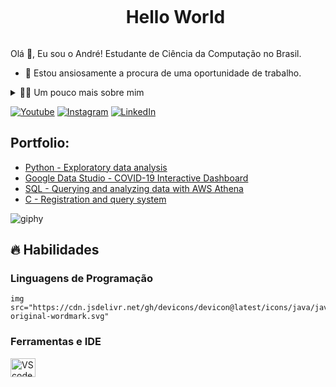 <!--título-->
<div id="user-content-toc">
  <ul align="center">
    <summary><h1 style="display: inline-block">Hello World</h1></summary>
</div>
<!-- Presentation -->
<p>
  Olá 👋, Eu sou o André! Estudante de Ciência da Computação no Brasil.

  - 🔭 Estou ansiosamente a procura de uma oportunidade de trabalho.
</p>

<!-- Dropdown -->
<details>
  <summary>👨‍💻 Um pouco mais sobre mim</summary>

  - 💬 Tenho 17 anos de idade, vivendo no Brasil. No momento eu tenho experiência em Java, analise de Dados e POO. Também sou criador de conteúdo no YouTube desde 2016, o que me ajudou a desenvolver habilidades importantes como criatividade, comunicação, marketing, capacidade analítica, gestão de comunidades e mídias sociais..

  - ⚡ Gosto de assistir conteúdos de entretenimento, bater um bom papo com os amigos e fritar naquela playlist que eu me amarro. Acredito que nossos interesses pessoais contribuem para uma percepção mais apurada das coisas e para a resolução de problemas. \o/
</details>

<!-- Links -->
[![Youtube](https://img.shields.io/badge/YouTube-FF0000?style=for-the-badge&logo=youtube&logoColor=white)](https://www.youtube.com/@D10Z_Oficial
)
[![Instagram](https://img.shields.io/badge/Instagram-E4405F?style=for-the-badge&logo=instagram&logoColor=white)]((https://www.instagram.com/andredxzz/))
[![LinkedIn](https://img.shields.io/badge/LinkedIn-0077B5?style=for-the-badge&logo=linkedin&logoColor=white)](https://www.linkedin.com/in/andr%C3%A9-marcello-b66377301/)

<!-- Portfolio -->
## Portfolio:
- [Python - Exploratory data analysis](https://github.com/VariableBee/EDA_Loggi)
- [Google Data Studio - COVID-19 Interactive Dashboard](https://github.com/VariableBee/COVID_19_DASHBOARD)
- [SQL - Querying and analyzing data with AWS Athena](https://github.com/VariableBee/AWS_Athena_Queries)
- [C - Registration and query system](https://github.com/VariableBee/Cartorio)

<!-- GIF -->
![giphy](https://github.com/eodede/eodede/assets/160755361/1e5e5f07-5581-4888-bf9f-9bc8d92c1725)


</p>

## 🔥 Habilidades
<!-- Skills: Programming Languages -->
  <div style="flex-basis: 48%;">
    <h3>Linguagens de Programação</h3>
        
    img src="https://cdn.jsdelivr.net/gh/devicons/devicon@latest/icons/java/java-original-wordmark.svg"
            
  </div>
  
  <!-- Skills: Tools & Frameworks -->
  <div style="flex-basis: 48%;">
    <h3>Ferramentas e IDE</h3>
    <img align="center" alt="VScode" height="30" width="40" src="https://cdn.jsdelivr.net/gh/devicons/devicon/icons/vscode/vscode-original.svg">
  </div>
  
  <!-- Skills: Libraries -->
  <div style="flex-basis: 48%;">
  </div>

